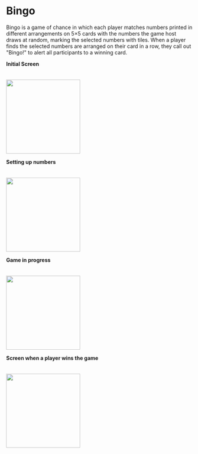 # Bingo

Bingo is a game of chance in which each player matches numbers printed in different arrangements on 5×5 cards with the numbers the game host draws at random, marking the selected numbers with tiles. When a player finds the selected numbers are arranged on their card in a row, they call out "Bingo!" to alert all participants to a winning card.

<b>Initial Screen </b> </br> </br> </br>
<img src="https://user-images.githubusercontent.com/26905542/37950821-be78b7ca-31b7-11e8-8465-674dd350bfb1.png" width="200">


<b>Setting up numbers </b> </br>  </br> </br>
<img src="https://user-images.githubusercontent.com/26905542/37951002-71f1989e-31b8-11e8-9b8e-f399e9fbd4e4.png" width="200">


<b>Game in progress</b> </br> </br> </br>
<img src="https://user-images.githubusercontent.com/26905542/37951022-809b3dbe-31b8-11e8-9c1b-f64a8c5b79f2.png" width="200">


<b>Screen when a player wins the game </b> </br> </br> </br>
<img src="https://user-images.githubusercontent.com/26905542/37951032-884d2a04-31b8-11e8-8114-fad0137ab43f.png" width="200">
